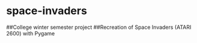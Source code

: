 # space-invaders
##College winter semester project
##Recreation of Space Invaders (ATARI 2600) with Pygame

